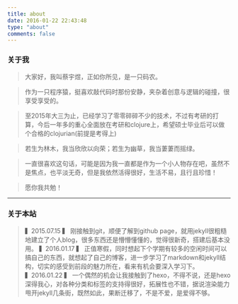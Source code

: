 ```yaml
---
title: about
date: 2016-01-22 22:43:48
type: "about"
comments: false
---
```

### 关于我

>大家好，我叫蔡宇煜，正如你所见，是一只码农。

>作为一只程序猿，挺喜欢敲代码时那份安静，夹杂着创意与逻辑的碰撞，很享受享受的。

>至2015年大三为止，已经学习了零零碎碎不少的技术，不过有考研的打算，今后一年多的重心全面放在考研和clojure上，希望硕士毕业后可以做个合格的clojurian(前提是考得上)

>若生为林木，我当欣欣以向荣；若生为幽草，我当萋萋而摇绿。

>一直很喜欢这句话，可能是因为我一直都是作为一个小人物存在吧，虽然不是焦点，也平淡无奇，但是我依然活得很好，生活不易，且行且珍惜！

>愿你我共勉！


---

### 关于本站
<!--
待添加：
书单
在线简历
-->

>▍2015.07.15  ▍ 刚接触到git，顺便了解到github page，就用jekyll很粗糙地建立了个人blog，很多东西还是懵懵懂懂的，觉得很新奇，搭建后基本没用。
>▍2016.01.17  ▍ 正值寒假，同时想起下个学期有较多的空闲时间可以搞自己的东西，就想起了自己的博客，进一步学习了markdown和jekyll结构，切实的感受到前段的魅力所在，看来有机会要深入学习下。
>▍2016.01.22  ▍ 一个偶然的机会让我接触到了hexo，不得不说，还是hexo深得我心，对各种分类和标签的支持得很好，拓展性也不错，据说渲染能力甩开jekyll几条街，既然如此，果断迁移了，不是不爱，是爱得不够。